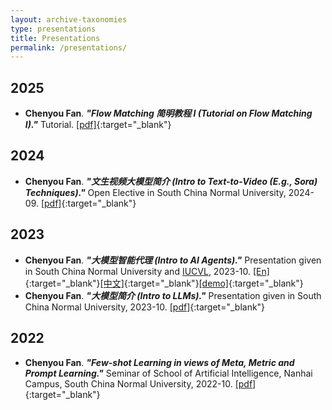```yaml
---
layout: archive-taxonomies
type: presentations
title: Presentations
permalink: /presentations/
---
```


## 2025
* **Chenyou Fan**. ***"Flow Matching 简明教程 I (Tutorial on Flow Matching I)."*** Tutorial. [[pdf]](https://fanchenyou.github.io/docs/flow_matching_1.pdf){:target="_blank"}

## 2024
* **Chenyou Fan**. ***"文生视频大模型简介 (Intro to Text-to-Video (E.g., Sora) Techniques)."*** Open Elective in South China Normal University, 2024-09. [[pdf]](https://fanchenyou.github.io/docs/t2v.pdf){:target="_blank"}


## 2023

* **Chenyou Fan**. ***"大模型智能代理 (Intro to AI Agents)."*** Presentation given in South China Normal University and [IUCVL](http://vision.soic.indiana.edu/), 2023-10. [[En]](https://fanchenyou.github.io/docs/AI_Agent_EN.pdf){:target="_blank"}[[中文]](https://fanchenyou.github.io/docs/AI_Agent.pdf){:target="_blank"}[[demo]](https://drive.google.com/file/d/1GCwGhHbzErPGPXW_6Idqj8jqpAdbMC5o/view){:target="_blank"}
* **Chenyou Fan**. ***"大模型简介 (Intro to LLMs)."*** Presentation given in South China Normal University, 2023-10. [[pdf]](https://fanchenyou.github.io/docs/llm_v2.pdf){:target="_blank"}


## 2022

* **Chenyou Fan**. ***"Few-shot Learning in views of Meta, Metric and Prompt Learning."*** Seminar of School of Artificial Intelligence, Nanhai Campus, South China Normal University, 2022-10. [[pdf]](https://fanchenyou.github.io/docs/FSL.pdf){:target="_blank"}
